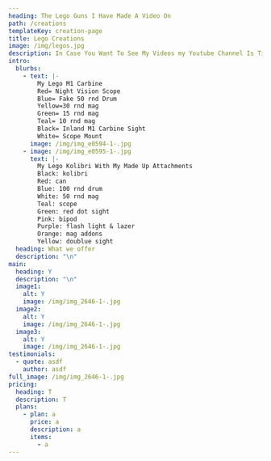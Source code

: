 ```yaml
---
heading: The Lego Guns I Have Made A Video On
path: /creations
templateKey: creation-page
title: Lego Creations
image: /img/legos.jpg
description: In Case You Want To See My Videos my Youtube Channel Is TieGuy1208
intro:
  blurbs:
    - text: |-
        My Lego M1 Carbine 
        Red= Night Vision Scope 
        Blue= Fake 50 rnd Drum
        Yellow=30 rnd mag
        Green= 15 rnd mag
        Teal= 10 rnd mag
        Black= Inland M1 Carbine Sight
        White= Scope Mount
      image: /img/img_e0594-1-.jpg
    - image: /img/img_e0595-1-.jpg
      text: |-
        My Lego Kolibri With My Made Up Attachments
        Black: kolibri
        Red: can
        Blue: 100 rnd drum
        White: 50 rnd mag
        Teal: scope
        Green: red dot sight
        Pink: bipod
        Purple: flash light & lazer
        Orange: mag addons
        Yellow: doublue sight
  heading: What we offer
  description: "\n"
main:
  heading: Y
  description: "\n"
  image1:
    alt: Y
    image: /img/img_2646-1-.jpg
  image2:
    alt: Y
    image: /img/img_2646-1-.jpg
  image3:
    alt: Y
    image: /img/img_2646-1-.jpg
testimonials:
  - quote: asdf
    author: asdf
full_image: /img/img_2646-1-.jpg
pricing:
  heading: T
  description: T
  plans:
    - plan: a
      price: a
      description: a
      items:
        - a
---
```

